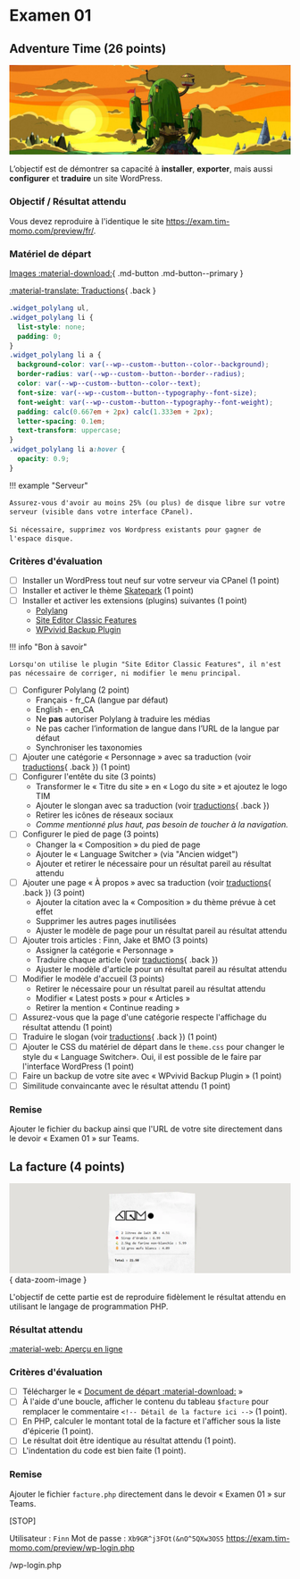 # Examen 01

## Adventure Time (26 points)

![](./adventure-time.png)

L’objectif est de démontrer sa capacité à **installer**, **exporter**, mais aussi **configurer** et **traduire** un site WordPress.

### Objectif / Résultat attendu

Vous devez reproduire à l'identique le site <https://exam.tim-momo.com/preview/fr/>.

### Matériel de départ

[Images :material-download:](./images.zip){ .md-button .md-button--primary }

[:material-translate: Traductions](./traduction.md){ .back }

```css
.widget_polylang ul,
.widget_polylang li {
  list-style: none;
  padding: 0;
}
.widget_polylang li a {
  background-color: var(--wp--custom--button--color--background);
  border-radius: var(--wp--custom--button--border--radius);
  color: var(--wp--custom--button--color--text);
  font-size: var(--wp--custom--button--typography--font-size);
  font-weight: var(--wp--custom--button--typography--font-weight);
  padding: calc(0.667em + 2px) calc(1.333em + 2px);
  letter-spacing: 0.1em;
  text-transform: uppercase;
}
.widget_polylang li a:hover {
  opacity: 0.9;
}
```

!!! example "Serveur"

    Assurez-vous d'avoir au moins 25% (ou plus) de disque libre sur votre serveur (visible dans votre interface CPanel).

    Si nécessaire, supprimez vos Wordpress existants pour gagner de l'espace disque.

### Critères d'évaluation

- [ ] Installer un WordPress tout neuf sur votre serveur via CPanel (1 point)
- [ ] Installer et activer le thème [Skatepark](https://wordpress.org/themes/skatepark/) (1 point)
- [ ] Installer et activer les extensions (plugins) suivantes (1 point)
  - [Polylang](https://en-ca.wordpress.org/plugins/polylang/)
  - [Site Editor Classic Features](https://en-ca.wordpress.org/plugins/fse-classic/)
  - [WPvivid Backup Plugin](https://en-ca.wordpress.org/plugins/wpvivid-backuprestore/)

!!! info "Bon à savoir"

    Lorsqu'on utilise le plugin "Site Editor Classic Features", il n'est pas nécessaire de corriger, ni modifier le menu principal.

- [ ] Configurer Polylang (2 point)
  - Français - fr_CA (langue par défaut)
  - English - en_CA
  - Ne **pas** autoriser Polylang à traduire les médias
  - Ne pas cacher l’information de langue dans l’URL de la langue par défaut
  - Synchroniser les taxonomies
- [ ] Ajouter une catégorie « Personnage » avec sa traduction (voir [traductions](./traduction.md){ .back }) (1 point)
- [ ] Configurer l'entête du site (3 points)
  - Transformer le « Titre du site » en « Logo du site » et ajoutez le logo TIM
  - Ajouter le slongan avec sa traduction (voir [traductions](./traduction.md){ .back })
  - Retirer les icônes de réseaux sociaux
  - _Comme mentionné plus haut, pas besoin de toucher à la navigation._
- [ ] Configurer le pied de page (3 points)
  - Changer la « Composition » du pied de page
  - Ajouter le « Language Switcher » (via "Ancien widget")
  - Ajouter et retirer le nécessaire pour un résultat pareil au résultat attendu
- [ ] Ajouter une page « À propos » avec sa traduction (voir [traductions](./traduction.md){ .back }) (3 point)
  - Ajouter la citation avec la « Composition » du thème prévue à cet effet
  - Supprimer les autres pages inutilisées
  - Ajuster le modèle de page pour un résultat pareil au résultat attendu
- [ ] Ajouter trois articles : Finn, Jake et BMO (3 points)
  - Assigner la catégorie « Personnage »
  - Traduire chaque article (voir [traductions](./traduction.md){ .back })
  - Ajuster le modèle d'article pour un résultat pareil au résultat attendu
- [ ] Modifier le modèle d'accueil (3 points)
  - Retirer le nécessaire pour un résultat pareil au résultat attendu
  - Modifier « Latest posts » pour « Articles »
  - Retirer la mention « Continue reading »
- [ ] Assurez-vous que la page d'une catégorie respecte l'affichage du résultat attendu (1 point)
- [ ] Traduire le slogan (voir [traductions](./traduction.md){ .back }) (1 point)
- [ ] Ajouter le CSS du matériel de départ dans le `theme.css` pour changer le style du « Language Switcher». Oui, il est possible de le faire par l'interface WordPress (1 point)
- [ ] Faire un backup de votre site avec « WPvivid Backup Plugin » (1 point)
- [ ] Similitude convaincante avec le résultat attendu (1 point)

### Remise

Ajouter le fichier du backup ainsi que l'URL de votre site directement dans le devoir « Examen 01 » sur Teams.

## La facture (4 points)

![](./php-preview.png){ data-zoom-image }

L'objectif de cette partie est de reproduire fidèlement le résultat attendu en utilisant le langage de programmation PHP.

### Résultat attendu

[:material-web: Aperçu en ligne](https://exam.tim-momo.com/facture/)

### Critères d'évaluation

- [ ] Télécharger le « [Document de départ :material-download:](./facture.zip) »
- [ ] À l'aide d'une boucle, afficher le contenu du tableau `$facture` pour remplacer le commentaire `<!-- Détail de la facture ici -->` (1 point).
- [ ] En PHP, calculer le montant total de la facture et l'afficher sous la liste d'épicerie (1 point).
- [ ] Le résultat doit être identique au résultat attendu (1 point).
- [ ] L'indentation du code est bien faite (1 point).

### Remise

Ajouter le fichier `facture.php` directement dans le devoir « Examen 01 » sur Teams.

[STOP]

Utilisateur : `Finn`
Mot de passe : `Xb9GR^j3FOt(&nO^5QXw3OS5`
https://exam.tim-momo.com/preview/wp-login.php

/wp-login.php